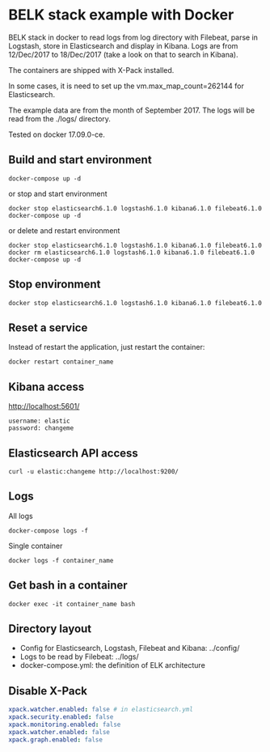 # BELK stack example with Docker

BELK stack in docker to read logs from log directory with Filebeat, parse in Logstash, store in Elasticsearch and display in Kibana. Logs are from 12/Dec/2017 to 18/Dec/2017 (take a look on that to search in Kibana).

The containers are shipped with X-Pack installed.

In some cases, it is need to set up the vm.max_map_count=262144 for Elasticsearch.

The example data are from the month of September 2017. The logs will be read from the ./logs/ directory.

Tested on docker 17.09.0-ce.

## Build and start environment

```shell
docker-compose up -d
```

or stop and start environment
```shell
docker stop elasticsearch6.1.0 logstash6.1.0 kibana6.1.0 filebeat6.1.0
docker-compose up -d
```

or delete and restart environment

```shell
docker stop elasticsearch6.1.0 logstash6.1.0 kibana6.1.0 filebeat6.1.0
docker rm elasticsearch6.1.0 logstash6.1.0 kibana6.1.0 filebeat6.1.0
docker-compose up -d
```

## Stop environment

```shell
docker stop elasticsearch6.1.0 logstash6.1.0 kibana6.1.0 filebeat6.1.0
```

## Reset a service

Instead of restart the application, just restart the container:
```shell
docker restart container_name
```

## Kibana access

[http://localhost:5601/](http://localhost:5601/)
```
username: elastic
password: changeme
```

## Elasticsearch API access

```shell
curl -u elastic:changeme http://localhost:9200/
```

## Logs

All logs
```shell
docker-compose logs -f
```

Single container
```shell
docker logs -f container_name
```

## Get bash in a container
```shell
docker exec -it container_name bash
```

## Directory layout

- Config for Elasticsearch, Logstash, Filebeat and Kibana: ../config/
- Logs to be read by Filebeat: ../logs/
- docker-compose.yml: the definition of ELK architecture

## Disable X-Pack

```yml
xpack.watcher.enabled: false # in elasticsearch.yml
xpack.security.enabled: false
xpack.monitoring.enabled: false
xpack.watcher.enabled: false
xpack.graph.enabled: false
```
